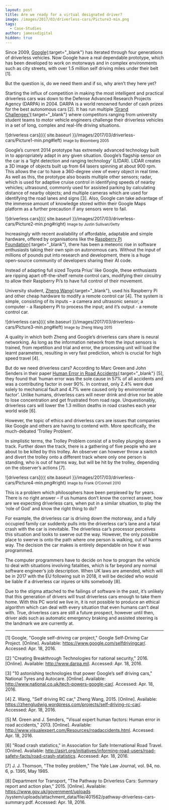 ```yaml
---
layout: post
title: Are we ready for a virtual designated driver?
image: /images/2017/03/driverless-cars/Picture3-min.png
tags:
  - Case-Studies
author: jamesxdigital
hidden: true
---
```


Since 2009, [Google](https://www.google.com/selfdrivingcar/){:target="\_blank"} has iterated through four generations of driverless vehicles. Now Google have a real dependable prototype, which has been developed to work on motorways and in complex environments such as city streets, with over 1.5 million self driving miles under their belt [1].

But the question is, do we need them and if so, why aren’t they here yet?

Starting the influx of competition in making the most intelligent and practical driverless cars was down to the Defense Advanced Research Projects Agency (DARPA) in 2004. DARPA is a world renowned funder of cash prizes for the best autonomous cars [2]. It has run multiple [‘Grand Challenges’](https://en.wikipedia.org/wiki/DARPA_Grand_Challenge){:target="\_blank"} where competitors ranging from university student teams to motor vehicle engineers challenge their driverless vehicles in a set of long, complex and real-life driving situations.

![driverless cars]({{ site.baseurl }}/images/2017/03/driverless-cars/Picture1-min.png#left)
<small>Image by Bloomberg 2005</small>

Google’s current 2014 prototype has extremely advanced technology built in to appropriately adapt in any given situation. Google’s flagship sensor on the car is a ‘light detection and ranging technology’ (LIDAR). LIDAR creates a 3D image of objects built up from 64 lasers spinning at about 900 rpm. This allows the car to have a 360-degree view of every object in real time. As well as this, the prototype also boasts multiple other sensors; radar, which is used for adaptive cruise control in identifying speeds of nearby vehicles; ultrasound, commonly used for assisted parking by calculating distance of nearby objects; and multiple cameras which are used for identifying the road lanes and signs [3]. Also, Google can take advantage of the immense amount of knowledge stored within their Google Maps platform as a further precaution if any sensors were to fail.

![driverless cars]({{ site.baseurl }}/images/2017/03/driverless-cars/Picture2-min.png#right)
<small>Image by Justin Sullivan/Getty</small>

Increasingly with recent availability of affordable, adaptable and simple hardware, offered by organisations like the [Raspberry Pi Foundation](https://www.raspberrypi.org){:target="\_blank"}, there has been a meteoric rise in software enthusiasts taking their own spin on autonomous cars. Without the input of millions of pounds put into research and development, there is a huge open-source community of developers sharing their AI code.

Instead of adapting full sized Toyota Prius’ like Google, these enthusiasts are ripping apart off-the-shelf remote control cars, modifying their circuitry to allow their Raspberry Pi’s to have full control of their movement.

University student, [Zheng Wang](https://zhengludwig.wordpress.com/projects/self-driving-rc-car/){:target="\_blank"}, used his Raspberry Pi and other cheap hardware to modify a remote control car [4]. The system is simple, consisting of its inputs – a camera and ultrasonic sensor; a computer - a Raspberry Pi to process the input; and it’s output - a remote control car.

![driverless cars]({{ site.baseurl }}/images/2017/03/driverless-cars/Picture3-min.png#left)
<small>Image by Zheng Wang 2015</small>

A quality in which both Zheng and Google’s driverless cars share is neural networking. As long as the information network from the input sensors is trained, from repetition and trial and error, the processing unit will load the learnt parameters, resulting in very fast prediction, which is crucial for high speed travel [4].

But do we need driverless cars? According to Marc Green and John Senders in their paper [Human Error in Road Accidents](http://www.visualexpert.com/Resources/roadaccidents.html){:target="\_blank"} [5], they found that
‘human error was the sole cause in 57% of all accidents and was a contributing factor in over 90%. In contrast, only 2.4% were due solely to mechanical fault and 4.7% were caused only by environmental factor’.
Unlike humans, driverless cars will never drink and drive nor be able to lose concentration and get frustrated from road rage. Unquestionably, driverless cars will lower the 1.3 million deaths in road crashes each year world wide [6].

However, the topic of ethics and driverless cars are issues that companies like Google and others are having to contend with. More specifically, the much-debated ‘Trolley Problem’.

In simplistic terms, the Trolley Problem consist of a trolley plunging down a track. Further down the track, there is a gathering of five people who are about to be killed by this trolley. An observer can however throw a switch and divert the trolley onto a different track where only one person is standing, who is out of harms way, but will be hit by the trolley, depending on the observer’s actions [7].

![driverless cars]({{ site.baseurl }}/images/2017/03/driverless-cars/Picture4-min.png#right)
<small>Image by Frank O’Connell 2010</small>

This is a problem which philosophers have been perplexed by for years. There is no right answer – if us humans don’t know the correct answer, how are we expecting driverless cars, when put in a similar situation, to play the ‘role of God’ and know the right thing to do?

For example, the driverless car is driving down the motorway, and a fully occupied family car suddenly pulls into the driverless car’s lane and a fatal crash with the car is inevitable. The driverless car’s processor perceives this situation and looks to swerve out the way. However, the only possible place to swerve is onto the path where one person is walking, out of harms way. The decision the car makes is entirely dependable on how it was programmed.

The computer programmers have to decide on how to program the vehicle to deal with situations involving fatalities, which is far beyond any normal software engineer’s job description. When UK laws are amended, which will be in 2017 with the EU following suit in 2018, it will be decided who would be liable if a driverless car injures or kills somebody [8].

Due to the stigma attached to the failings of software in the past, it’s unlikely that this generation of drivers will trust driverless cars enough to take them home. With this PC world we live in, it is not possible to produce an ethical algorithm which can deal with every situation that even humans can’t deal with. True, driverless cars are still a future prospect, however until then, driver aids such as automatic emergency braking and assisted steering is the landmark we are currently at.

---

[1] Google, "Google self-driving car project," Google Self-Driving Car Project. [Online]. Available: https://www.google.com/selfdrivingcar/. Accessed: Apr. 18, 2016.

[2] "Creating Breakthrough Technologies for national security," 2016. [Online]. Available: http://www.darpa.mil. Accessed: Apr. 18, 2016.

[3] "10 astonishing technologies that power Google’s self driving cars," National Tyres and Autocare. [Online]. Available: http://www.national.co.uk/tech-powers-google-car/. Accessed: Apr. 18, 2016.

[4] Z. Wang, "Self driving RC car," Zheng Wang, 2015. [Online]. Available: https://zhengludwig.wordpress.com/projects/self-driving-rc-car/. Accessed: Apr. 18, 2016.

[5] M. Green and J. Senders, "Visual expert human factors: Human error in road accidents," 2013. [Online]. Available: http://www.visualexpert.com/Resources/roadaccidents.html. Accessed: Apr. 18, 2016.

[6] "Road crash statistics," in Association for Safe International Road Travel. [Online]. Available: http://asirt.org/initiatives/informing-road-users/road-safety-facts/road-crash-statistics. Accessed: Apr. 18, 2016.

[7] J. J. Thomson, "The trolley problem," The Yale Law Journal, vol. 94, no. 6, p. 1395, May 1985.

[8] Department for Transport, "The Pathway to Driverless Cars: Summary report and action plan," 2015. [Online]. Available: https://www.gov.uk/government/uploads
/system/uploads/attachment_data/file/401562/pathway-driverless-cars-summary.pdf. Accessed: Apr. 18, 2016.
